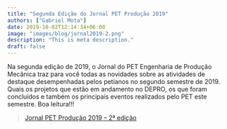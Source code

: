 ```yaml
---
title: "Segunda Edição do Jornal PET Produção 2019"
authors: ["Gabriel Mota"]
date: 2019-10-02T12:14:34+06:00
image: "images/blog/jornal2019-2.png"
description: "This is meta description."
draft: false
---
```


Na segunda edição de 2019, o Jornal do PET Engenharia de Produção Mecânica traz para você todas as novidades sobre as atividades de destaque desempenhadas pelos petianos no segundo semestre de 2019. Quais os projetos que estão em andamento no DEPRO, os que foram concluídos e também os principais eventos realizados pelo PET este semestre. Boa leitura!!!

> [Jornal PET Produção 2019 – 2ª edição](https://drive.google.com/file/d/1z0nWNlTGqwSk2c22kVNEJjCMgc8M-VnI/view?usp=sharing)

